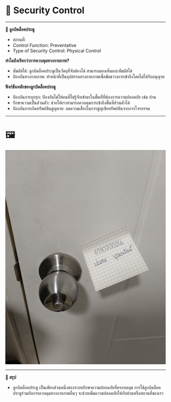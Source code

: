 # 🔐 Security Control

---

**🔑 ลูกบิดล็อคประตู**
- สถานที่:
- Control Function: Preventative
- Type of Security Control: Physical Control<br>

**ทำไมถึงเรียกว่าการควบคุมทางกายภาพ?**
- สัมผัสได้: ลูกบิดล็อคประตูเป็นวัตถุที่จับต้องได้ สามารถมองเห็นและสัมผัสได้
- ป้องกันทางกายภาพ: ทำหน้าที่เป็นอุปสรรคทางกายภาพเพื่อขัดขวางการเข้าถึงโดยไม่ได้รับอนุญาต

**ฟังก์ชันหลักของลูกบิดล็อคประตู**
- ป้องกันการบุกรุก: ป้องกันไม่ให้คนที่ไม่รู้จักเข้ามาในพื้นที่ที่ต้องการความปลอดภัย เช่น บ้าน
- รักษาความเป็นส่วนตัว: ช่วยให้เราสามารถควบคุมการเข้าถึงพื้นที่ส่วนตัวได้
- ป้องกันการเกิดทรัพย์สินสูญหาย: ลดความเสี่ยงในการสูญเสียทรัพย์สินจากการโจรกรรม

---

# 🖼️
![Look](Img/Look.jpg)<br>

---

**📃 สรุป**
- ลูกบิดล็อคประตู เป็นเพียงส่วนหนึ่งของระบบรักษาความปลอดภัยที่ครอบคลุม การใช้ลูกบิดล็อคประตูร่วมกับการควบคุมทางกายภาพอื่นๆ จะช่วยเพิ่มความปลอดภัยให้กับบ้านหรือสถานที่ของเรา

